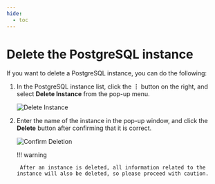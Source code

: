 ```yaml
---
hide:
  - toc
---
```


# Delete the PostgreSQL instance

If you want to delete a PostgreSQL instance, you can do the following:

1. In the PostgreSQL instance list, click the __⋮__ button on the right, and select __Delete Instance__ from the pop-up menu.

    ![Delete Instance](https://docs.daocloud.io/daocloud-docs-images/docs/en/docs/middleware/postgresql/images/delete00.png)

2. Enter the name of the instance in the pop-up window, and click the __Delete__ button after confirming that it is correct.

    ![Confirm Deletion](https://docs.daocloud.io/daocloud-docs-images/docs/en/docs/middleware/postgresql/images/delete01.png)

    !!! warning

        After an instance is deleted, all information related to the instance will also be deleted, so please proceed with caution.
